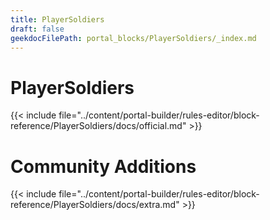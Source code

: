 ```yaml
---
title: PlayerSoldiers
draft: false
geekdocFilePath: portal_blocks/PlayerSoldiers/_index.md
---
```

# PlayerSoldiers
{{< include file="../content/portal-builder/rules-editor/block-reference/PlayerSoldiers/docs/official.md" >}}

# Community Additions

{{< include file="../content/portal-builder/rules-editor/block-reference/PlayerSoldiers/docs/extra.md" >}}